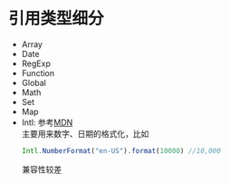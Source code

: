 # 引用类型细分

- Array
- Date
- RegExp
- Function
- Global
- Math
- Set
- Map
- Intl: 参考[MDN](https://developer.mozilla.org/en-US/docs/Web/JavaScript/Reference/Global_Objects/Intl)  
  主要用来数字、日期的格式化，比如
  ```js
  Intl.NumberFormat("en-US").format(10000) //10,000
  ```
  兼容性较差
